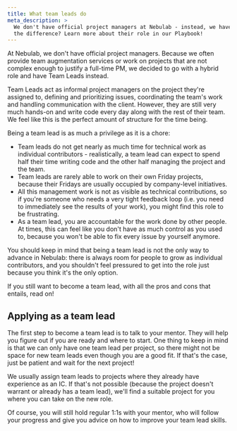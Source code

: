```yaml
---
title: What team leads do
meta_description: >
  We don't have official project managers at Nebulab - instead, we have Team Leads! Curious about
  the difference? Learn more about their role in our Playbook!
---
```


At Nebulab, we don't have official project managers. Because we often provide team augmentation
services or work on projects that are not complex enough to justify a full-time PM, we decided to
go with a hybrid role and have Team Leads instead.

Team Leads act as informal project managers on the project they're assigned to, defining and
prioritizing issues, coordinating the team's work and handling communication with the client.
However, they are still very much hands-on and write code every day along with the rest of their
team. We feel like this is the perfect amount of structure for the time being.

Being a team lead is as much a privilege as it is a chore:

- Team leads do not get nearly as much time for technical work as individual contributors -
  realistically, a team lead can expect to spend half their time writing code and the other half
  managing the project and the team.
- Team leads are rarely able to work on their own Friday projects, because their Fridays are
  usually occupied by company-level initiatives.
- All this management work is not as visible as technical contributions, so if you're someone who
  needs a very tight feedback loop (i.e. you need to immediately see the results of your work), you
  might find this role to be frustrating.
- As a team lead, you are accountable for the work done by other people. At times, this can feel
  like you don't have as much control as you used to, because you won't be able to fix every issue
  by yourself anymore.

You should keep in mind that being a team lead is not the only way to advance in Nebulab: there is
always room for people to grow as individual contributors, and you shouldn't feel pressured to get
into the role just because you think it's the only option.

If you still want to become a team lead, with all the pros and cons that entails, read on!

## Applying as a team lead

The first step to become a team lead is to talk to your mentor. They will help you figure out if
you are ready and where to start. One thing to keep in mind is that we can only have one team lead
per project, so there might not be space for new team leads even though you are a good fit. If
that's the case, just be patient and wait for the next project!

We usually assign team leads to projects where they already have experience as an IC. If that's not
possible (because the project doesn't warrant or already has a team lead), we'll find a suitable
project for you where you can take on the new role.

Of course, you will still hold regular 1:1s with your mentor, who will follow your progress and give
you advice on how to improve your team lead skills.
